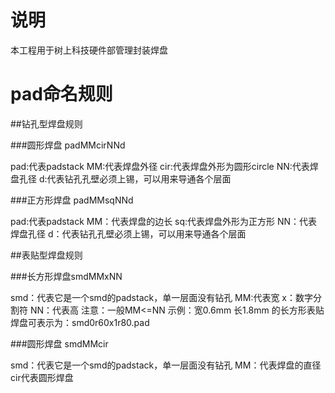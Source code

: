 # 说明

本工程用于树上科技硬件部管理封装焊盘

# pad命名规则

##钻孔型焊盘规则

###圆形焊盘 padMMcirNNd

pad:代表padstack
MM:代表焊盘外径
cir:代表焊盘外形为圆形circle
NN:代表焊盘孔径
d:代表钻孔孔壁必须上锡，可以用来导通各个层面

###正方形焊盘 padMMsqNNd

pad:代表padstack
MM：代表焊盘的边长
sq:代表焊盘外形为正方形
NN：代表焊盘孔径
d：代表钻孔孔壁必须上锡，可以用来导通各个层面

##表贴型焊盘规则

###长方形焊盘smdMMxNN

smd：代表它是一个smd的padstack，单一层面没有钻孔
MM:代表宽
x：数字分割符
NN：代表高
注意：一般MM<=NN
示例：宽0.6mm 长1.8mm 的长方形表贴焊盘可表示为：smd0r60x1r80.pad

###圆形焊盘 smdMMcir

smd：代表它是一个smd的padstack，单一层面没有钻孔
MM：代表焊盘的直径
cir代表圆形焊盘